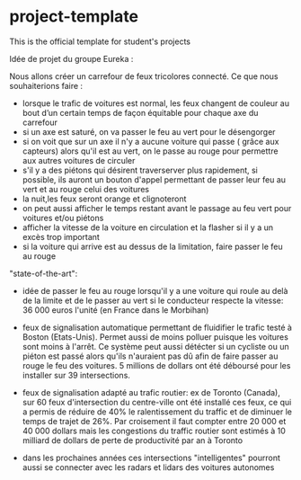 # project-template
This is the official template for student's projects

Idée de projet du groupe Eureka :

Nous allons créer un carrefour de feux tricolores connecté. Ce que nous souhaiterions faire :
- lorsque le trafic de voitures est normal, les feux changent de couleur au bout d’un certain temps de façon équitable pour chaque axe du carrefour
- si un axe est saturé, on va passer le feu au vert pour le désengorger
- si on voit que sur un axe il n'y a aucune voiture qui passe ( grâce aux capteurs) alors qu'il est au vert, on le passe au rouge pour permettre aux autres voitures de circuler
- s'il y a des piétons qui désirent traverserver plus rapidement, si possible, ils auront un bouton d'appel permettant de passer leur feu au vert et au rouge celui des voitures
- la nuit,les feux seront orange et clignoteront
- on peut aussi afficher le temps restant avant le passage au feu vert pour voitures et/ou piétons
- afficher la vitesse de la voiture en circulation et la flasher si il y a un excès trop important
- si la voiture qui arrive est au dessus de la limitation, faire passer le feu au rouge



"state-of-the-art":
- idée de passer le feu au rouge lorsqu'il y a une voiture qui roule au delà de la limite et de le passer au vert si le conducteur respecte la vitesse: 36 000 euros l'unité (en France dans le Morbihan)
- feux de signalisation automatique permettant de fluidifier le trafic testé à Boston (Etats-Unis). Permet aussi de moins polluer puisque les voitures sont moins à l'arrêt. Ce système peut aussi détécter si un cycliste ou un piéton est passé alors qu'ils n'auraient pas dû afin de faire passer au rouge le feu des voitures. 5 millions de dollars ont été déboursé pour les installer sur 39 intersections.
- feux de signalisation adapté au trafic routier: ex de Toronto (Canada), sur 60 feux d'intersection du centre-ville ont été installé ces feux, ce qui a permis de réduire de 40% le ralentissement du traffic et de diminuer le temps de trajet de 26%. Par croisement il faut compter entre 20 000 et 40 000 dollars mais les congestions du traffic routier sont estimés à 10 milliard de dollars de perte de productivité par an à Toronto

- dans les prochaines années ces intersections "intelligentes" pourront aussi se connecter avec les radars et lidars des voitures autonomes
